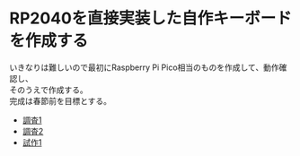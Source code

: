 # RP2040を直接実装した自作キーボードを作成する

いきなりは難しいので最初にRaspberry Pi Pico相当のものを作成して、動作確認し、  
そのうえで作成する。  
完成は春節前を目標とする。  

* [調査1](./1.md)
* [調査2](./2.md)
* [試作1](./3.md)

